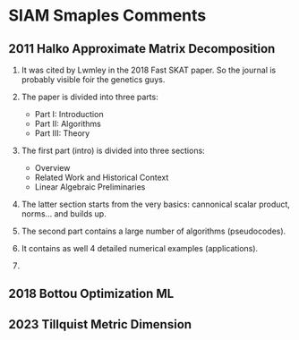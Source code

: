 # SIAM Smaples Comments

## 2011 Halko Approximate Matrix Decomposition

1. It was cited by Lwmley in the 2018 Fast SKAT paper. So the journal is probably visible foir the genetics guys.

2. The paper is divided into three parts:
    - Part I: Introduction
    - Part II: Algorithms
    - Part III: Theory

3. The first part (intro) is divided into three sections: 
    - Overview
    - Related Work and Historical Context
    - Linear Algebraic Preliminaries

4. The latter section starts from the very basics: cannonical scalar product, norms... and builds up.

5. The second part contains a large number of algorithms (pseudocodes).

6. It contains as well 4 detailed numerical examples (applications).

7. 

## 2018 Bottou Optimization ML

## 2023 Tillquist Metric Dimension